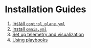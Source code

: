 # Installation Guides
1. [Install `control_plane.yml`](INSTALL_CONTROL_PLANE.md)
2. [Install `omnia.yml`](INSTALL_OMNIA_CLI.md)
3. [Set up telemetry and visualization](INSTALL_TELEMETRY.md)
4. [Using playbooks](USING_PLAYBOOKS.md)